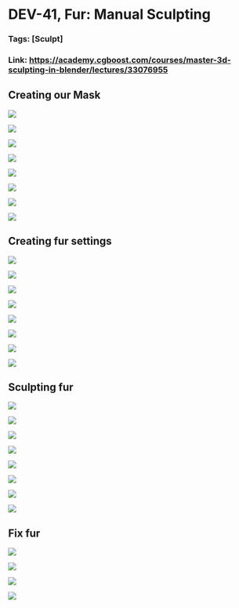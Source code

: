 # DEV-41, Fur: Manual Sculpting
### Tags: [Sculpt]
### Link: https://academy.cgboost.com/courses/master-3d-sculpting-in-blender/lectures/33076955

## Creating our Mask

![](../images/DEV-41/DEV-41-A1.png)

![](../images/DEV-41/DEV-41-A2.png)

![](../images/DEV-41/DEV-41-A3.png)

![](../images/DEV-41/DEV-41-A4.png)

![](../images/DEV-41/DEV-41-A5.png)

![](../images/DEV-41/DEV-41-A6.png)

![](../images/DEV-41/DEV-41-A7.png)

![](../images/DEV-41/DEV-41-A8.png)


## Creating fur settings

![](../images/DEV-41/DEV-41-B1.png)

![](../images/DEV-41/DEV-41-B2.png)

![](../images/DEV-41/DEV-41-B3.png)

![](../images/DEV-41/DEV-41-B4.png)

![](../images/DEV-41/DEV-41-B5.png)

![](../images/DEV-41/DEV-41-B6.png)

![](../images/DEV-41/DEV-41-B7.png)

![](../images/DEV-41/DEV-41-B8.png)

## Sculpting fur

![](../images/DEV-41/DEV-41-C1.png)

![](../images/DEV-41/DEV-41-C2.png)

![](../images/DEV-41/DEV-41-C3.png)

![](../images/DEV-41/DEV-41-C4.png)

![](../images/DEV-41/DEV-41-C5.png)

![](../images/DEV-41/DEV-41-C6.png)

![](../images/DEV-41/DEV-41-C7.png)

![](../images/DEV-41/DEV-41-C8.png)

## Fix fur

![](../images/DEV-41/DEV-41-D1.png)

![](../images/DEV-41/DEV-41-D2.png)

![](../images/DEV-41/DEV-41-D3.png)

![](../images/DEV-41/DEV-41-D4.png)